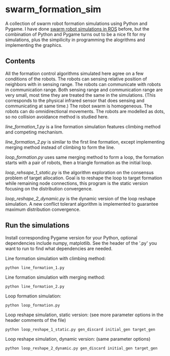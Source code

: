 # swarm_formation_sim
A collection of swarm robot formation simulations using Python and Pygame. I have done [swarm robot simulations in ROS](https://github.com/yangliu28/swarm_robot_ros_sim.git) before, but the combination of Python and Pygame turns out to be a nice fit for my simulations, plus the simpilicity in programming the alogrithms and implementing the graphics.

## Contents
All the formation control algorithms simulated here agree on a few conditions of the robots. The robots can sensing relative position of neighbors with in sensing range. The robots can communicate with robots in communication range. Both sensing range and communication range are very small, most time they are treated the same in the simulations. (This corresponds to the physical infrared sensor that does sensing and communicating at same time.) The robot swarm is homogeneous. The robots can do omnidirectional movements. The robots are modelled as dots, so no collision avoidance method is studied here.

*line_formation_1.py* is a line formation simulation features climbing method and competing mechanism.

*line_formation_2.py* is similar to the first line formation, except implementing merging method instead of climbing to form the line.

*loop_formation.py* uses same merging method to form a loop, the formation starts with a pair of robots, then a triangle formation as the initial loop.

*loop_rehsape_1_static.py* is the algorithm exploration on the consensus problem of target allocation. Goal is to reshape the loop to target formation while remaining node connections, this program is the static version focusing on the distribution convergence.

*loop_reshape_2_dynamic.py* is the dynamic version of the loop reshape simulation. A new conflict tolerant algorithm is implemented to guarantee maximum distribution convergence.

## Run the simulations

Install corresponding Pygame version for your Python, optional dependencies include numpy, matplotlib. See the header of the '.py' you want to run to find what dependencies are needed.

Line formation simulation with climbing method:

`python line_formation_1.py`

Line formation simulation with merging method:

`python line_formation_2.py`

Loop formation simulation:

`python loop_formation.py`

Loop reshape simulation, static version: (see more parameter options in the header comments of the file)

`python loop_reshape_1_static.py gen_discard initial_gen target_gen`

Loop reshape simulation, dynamic version: (same parameter options)

`python loop_reshape_2_dynamic.py gen_discard initial_gen target_gen`

